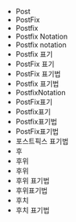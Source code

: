 ﻿- Post
- PostFix 
- Postfix 
- Postfix Notation
- Postfix notation
- Postfix 표기
- PostFix 표기
- PostFix 표기법
- Postfix 표기법
- PostfixNotation
- PostFix표기
- Postfix표기
- Postfix표기법
- PostFix표기법
- 포스트픽스 표기법
- 후
- 후위
- 후위
- 후위 표기법
- 후위표기법
- 후치
- 후치 표기법

